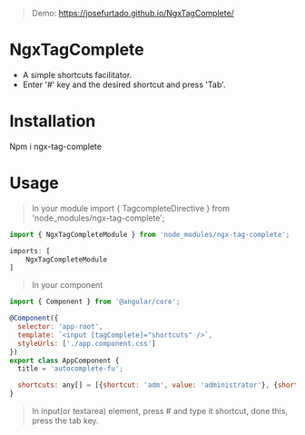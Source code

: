 > Demo: https://josefurtado.github.io/NgxTagComplete/

# NgxTagComplete

- A simple shortcuts facilitator.
- Enter '#' key and the desired shortcut and press 'Tab'.

# Installation

 Npm i ngx-tag-complete

# Usage

> In your module
>  import { TagcompleteDirective } from 'node_modules/ngx-tag-complete';
```javascript
import { NgxTagCompleteModule } from 'node_modules/ngx-tag-complete';

imports: [
    NgxTagCompleteModule
]
```

> In your component

```javascript
import { Component } from '@angular/core';

@Component({
  selector: 'app-root',
  template: `<input [tagComplete]="shortcuts" />`,
  styleUrls: ['./app.component.css']
})
export class AppComponent {
  title = 'autocomplete-fu';

  shortcuts: any[] = [{shortcut: 'adm', value: 'administrator'}, {shortcut: 'ilj', value: 'i love javascript'}]
}
```
> In input(or textarea) element, press # and type it shortcut, done this, press the tab key.
